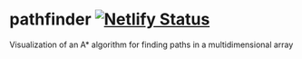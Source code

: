 # pathfinder [![Netlify Status](https://api.netlify.com/api/v1/badges/d2a4031d-2e3e-469a-8832-06fac0d48bae/deploy-status)](https://app.netlify.com/sites/ecstatic-lamarr-16bbfa/deploys)
Visualization of an A* algorithm for finding paths in a multidimensional array


